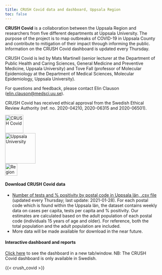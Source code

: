 ```yaml
---
title: CRUSH Covid data and dashboard, Uppsala Region
toc: false
---
```


<div class="containter"><div class="row mr-2 mt-2"><div class="col-lg-9"><p><b>CRUSH Covid</b> is a collaboration between the Uppsala Region and researchers from five different departments at Uppsala University. The purpose of the project is to map outbreaks of COVID-19 in Uppsala County and contribute to mitigation of their impact through informing the public. Information on the CRUSH Covid dashboard is updated every Thursday.</p>
<p>CRUSH Covid is led by Mats Martinell (senior lecturer at the Department of Public Health and Caring Sciences, General Medicine and Preventive Medicine, Uppsala University) and Tove Fall (professor of Molecular Epidemiology at the Department of Medical Sciences, Molecular Epidemiology, Uppsala University).</p>
<p>For questions and feedback, please contact Elin Clauson (<a href="mailto:elin.clauson@medsci.uu.se">elin.clauson@medsci.uu.se</a>).</p><p>CRUSH Covid has received ethical approval from the Swedish Ethical Review Authority (ref. no. 2020-04210, 2020-06315 and 2020-06501).</p>
</div><div class="col-lg-3"><div class="row justify-content-center mb-2"><img src="/img/logos/crush_covid_logo.png" alt="CRUSH Covid" height="60"></div><div class="row justify-content-center mb-2"><img src="/img/logos/uu_logo.png" alt="Uppsala University" height="100"></div>
<div class="row justify-content-center mb-2"><img src="/img/logos/regionuppsala_logo.png" alt="Region Uppsala" height="40"></div></div></div></div>

#### Download CRUSH Covid data

* [Number of tests and % positivity by postal code in Uppsala län, .csv file](https://crush-covid.shinyapps.io/crush_covid/_w_a90620ec/session/311b30730cb2f19de35d5c03f5919ac5/download/downloadData_kartor?w=a90620ec) (updated every Thursday; last update: 2021-01-28).
    For each postal code which is found within the Uppsala län, the dataset contains weekly data on cases per capita, tests per capita and % positivity. Our estimates are calculated based on the adult population of each postal code (individuals 15 years of age and older). For reference, both the total population and the adult population are included.
* More data will be made available for download in the near future.

#### Interactive dashboard and reports

<a target="_blank" href="https://crush-covid.shinyapps.io/crush_covid/">Click here</a> to see the dashboard in a new tab/window. NB: The CRUSH Covid dashboard is only available in Swedish.

{{< crush_covid >}}
